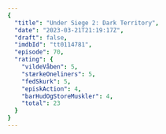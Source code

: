 ```yaml
---
{
  "title": "Under Siege 2: Dark Territory",
  "date": "2023-03-21T21:19:17Z",
  "draft": false,
  "imdbId": "tt0114781",
  "episode": 70,
  "rating": {
    "vildeVåben": 5,
    "stærkeOneliners": 5,
    "fedSkurk": 5,
    "episkAction": 4,
    "barHudOgStoreMuskler": 4,
    "total": 23
  }
}
---
```


